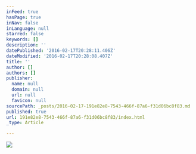```yaml
---
inFeed: true
hasPage: true
inNav: false
inLanguage: null
starred: false
keywords: []
description: ''
datePublished: '2016-02-17T20:28:11.406Z'
dateModified: '2016-02-17T20:28:08.407Z'
title: ''
author: []
authors: []
publisher:
  name: null
  domain: null
  url: null
  favicon: null
sourcePath: _posts/2016-02-17-191e82e8-7543-466f-87a6-f31d06bc8f83.md
published: true
url: 191e82e8-7543-466f-87a6-f31d06bc8f83/index.html
_type: Article

---
```

![](https://the-grid-user-content.s3-us-west-2.amazonaws.com/fd92d570-2d60-4e86-ad9e-6c6d12c62c51.jpg)